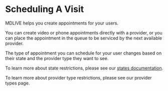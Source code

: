 # Scheduling A Visit

MDLIVE helps you create appointments for your users.

You can create video or phone appointments directly with a provider, or you can place the appointment in the queue to be serviced
by the next available provider.

The type of appointment you can schedule for your user changes based on their state and the provider type they want to see.

To learn more about state restrictions, please see our [states documentation](#states).

To learn more about provider type restrictions, please see our provider types page.
